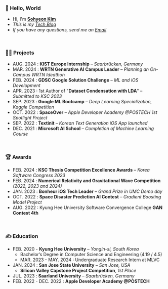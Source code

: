 
### 🥦 Hello, World 
- Hi, I'm [**Sohyeon Kim**](https://www.linkedin.com/in/sohyeonkim-dev-colli)  
- *This is my [Tech Blog](https://sohyeonkim-dev.tistory.com)*  
- *If you have any questions, send me an [Email](mailto:happythgus@khu.ac.kr)*
</div> <br/>

### 👩‍💻 Projects
- AUG. 2024 : **KIST Europe Internship** *– Saarbrücken, Germany*
- MAR. 2024 : **WRTN Generative AI Campus Leader** – *Planning an On-Campus WRTN Ideathon*
- FEB. 2024 : **GDSC Google Solution Challenge** – *ML and iOS Development*
- APR. 2023 : 1st Author of "**Dataset Condensation with LDA**" – *Submitted to KSC 2023*
- SEP. 2023 : **Google ML Bootcamp** – *Deep Learning Specialization, Kaggle Competition*
- OCT. 2022 : **SpaceOver** – *Apple Developer Academy @POSTECH 1st Spotlight Project*
- SEP. 2022 : **Textinit** – *Korean Text Generation iOS App launched*
- DEC. 2021 : **Microsoft AI School** – *Completion of Machine Learning Course*
</div> <br/>

### 🏆 Awards
- FEB. 2024 : **KSC Thesis Competition Excellence Awards** – *Korea Software Congress 2023*
- FEB. 2024 : **Numerical Relativity and Gravitational Wave Competition** *(2022, 2023 and 2024)*
- JAN. 2023 : **Bonheur iOS Tech Leader** – *Grand Prize in UMC Demo day*
- OCT. 2022 : **Space Disaster Prediction AI Contest** – *Gradient Boosting Model Project*
- AUG. 2022 : Kyung Hee University Software Convergence College **GAN Contest 4th**
</div> <br/>

### ✍️ Education 
- FEB. 2020 - **Kyung Hee University** – *Yongin-si, South Korea*
	- Bachelor’s Degree in Computer Science and Engineering (4.19 / 4.5)
	- MAR. 2023 - MAY. 2024 : Undergraduate Research Intern at MLVC
- JAN. 2024 : **San Jose State University** – *San Jose, USA*
	- **Silicon Valley Capstone Project Competition**, *1st Place*
- JUL. 2023 : **Saarland University** – *Saarbrücken, Germany*
- FEB. 2022 - DEC. 2022 : **Apple Developer Academy @POSTECH**
</div> <br/>
